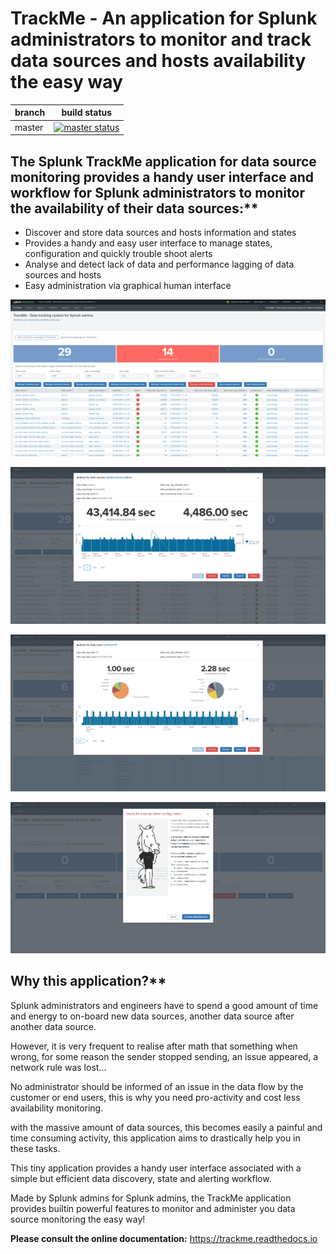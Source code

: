 # TrackMe - An application for Splunk administrators to monitor and track data sources and hosts availability the easy way

| branch | build status |
| ---    | ---          |
| master | [![master status](https://circleci.com/gh/guilhemmarchand/trackme/tree/master.svg?style=svg)](https://circleci.com/gh/guilhemmarchand/trackme/tree/master)

## The Splunk TrackMe application for data source monitoring provides a handy user interface and workflow for Splunk administrators to monitor the availability of their data sources:**

- Discover and store data sources and hosts information and states
- Provides a handy and easy user interface to manage states, configuration and quickly trouble shoot alerts
- Analyse and detect lack of data and performance lagging of data sources and hosts
- Easy administration via graphical human interface

![screenshot](./docs/img/screenshot.png)

![screenshot1](./docs/img/screenshot1.png)

![screenshot2](./docs/img/screenshot2.png)

![incomplete_installation.png](./docs/img/incomplete_installation.png)

## Why this application?**

Splunk administrators and engineers have to spend a good amount of time and energy to on-board new data sources, another data source after another data source.

However, it is very frequent to realise after math that something when wrong, for some reason the sender stopped sending, an issue appeared, a network rule was lost...

No administrator should be informed of an issue in the data flow by the customer or end users, this is why you need pro-activity and cost less availability monitoring.

with the massive amount of data sources, this becomes easily a painful and time consuming activity, this application aims to drastically help you in these tasks.

This tiny application provides a handy user interface associated with a simple but efficient data discovery, state and alerting workflow.

Made by Splunk admins for Splunk admins, the TrackMe application provides builtin powerful features to monitor and administer you data source monitoring the easy way!

**Please consult the online documentation:** https://trackme.readthedocs.io
